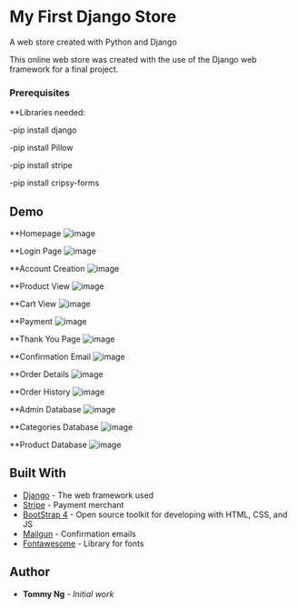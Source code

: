 # My First Django Store
A web store created with Python and Django

This online web store was created with the use of the Django web framework for a final project.

### Prerequisites

**Libraries needed:

-pip install django

-pip install Pillow

-pip install stripe

-pip install cripsy-forms

## Demo
**Homepage
![image](https://user-images.githubusercontent.com/42853509/50194086-f95bc300-02fe-11e9-9f34-a755609c8aa5.png)

**Login Page
![image](https://user-images.githubusercontent.com/42853509/50194159-3fb12200-02ff-11e9-8607-9d016860f999.png)

**Account Creation
![image](https://user-images.githubusercontent.com/42853509/50194441-8ce1c380-0300-11e9-8d70-40c5700da282.png)

**Product View
![image](https://user-images.githubusercontent.com/42853509/50194189-59eb0000-02ff-11e9-92cb-539442e9af35.png)

**Cart View
![image](https://user-images.githubusercontent.com/42853509/50194204-6ec79380-02ff-11e9-9ae6-280c3b64cd3f.png)

**Payment
![image](https://user-images.githubusercontent.com/42853509/50194226-8737ae00-02ff-11e9-81f1-f7cbb5d91ab7.png)

**Thank You Page
![image](https://user-images.githubusercontent.com/42853509/50194263-b0583e80-02ff-11e9-829a-c644c3620571.png)

**Confirmation Email
![image](https://user-images.githubusercontent.com/42853509/50194361-16dd5c80-0300-11e9-9249-b526fd561868.png)

**Order Details
![image](https://user-images.githubusercontent.com/42853509/50194416-66bc2380-0300-11e9-95d3-db7b2b3bbf1c.png)

**Order History
![image](https://user-images.githubusercontent.com/42853509/50194766-e8608100-0301-11e9-9c00-2963d3e6d532.png)

**Admin Database
![image](https://user-images.githubusercontent.com/42853509/50194493-c7e3f700-0300-11e9-9727-3deba40e9d4a.png)

**Categories Database
![image](https://user-images.githubusercontent.com/42853509/50194648-725c1a00-0301-11e9-8977-b5c7fd8da0de.png)

**Product Database
![image](https://user-images.githubusercontent.com/42853509/50194533-efd35a80-0300-11e9-8f99-e0399a96eb27.png)


## Built With

* [Django](https://www.djangoproject.com/) - The web framework used
* [Stripe](https://stripe.com/) - Payment merchant
* [BootStrap 4](https://getbootstrap.com/) - Open source toolkit for developing with HTML, CSS, and JS
* [Mailgun](https://www.mailgun.com/) - Confirmation emails
* [Fontawesome](https://fontawesome.com/) - Library for fonts

## Author

* **Tommy Ng** - *Initial work*
